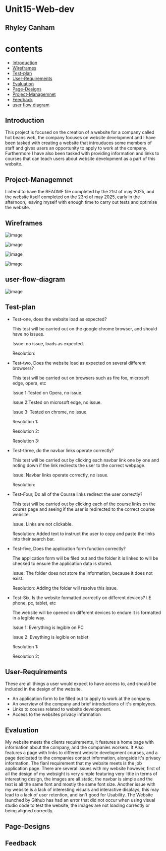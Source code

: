 # Unit15-Web-dev
## Rhyley Canham

# contents
- [Introduction](#Introduction)
- [Wireframes](#Wireframes)
- [Test-plan](#Test-plan)
- [User-Requirements](#User-Requirements)
- [Evaluation](#Evaluation)
- [Page-Designs](#Page-Designs)
- [Project-Managemnet](#Project-Managemnet)
- [Feedback](#Feedback)
- [user flow diagram](#user-flow-diagram)

## Introduction 

This project is focused on the creation of a website for a company called hot beans web, 
the company focuses on website development and I have been tasked with creating a website
that introuduces some members of staff and gives users an opportunity to apply to work at the company.
Furthermore I have also been tasked with providing information and links to courses that can
teach users about website development as a part of this website.

## Project-Managemnet
I intend to have the README file completed by the 21st of may 2025, and the website itself completed on the 23rd of may 2025, early in the afternoon, leaving myself with enough time to carry out tests and optimise the website.
## Wireframes
![image](https://github.com/user-attachments/assets/21c6fdd4-a8d4-4157-83d0-731a242b3758)

![image](https://github.com/user-attachments/assets/dd5f1544-9a65-4582-b8dd-5273ae7951f3)

![image](https://github.com/user-attachments/assets/d7ba524d-89de-4e19-9e5f-21019a4299e0)

![image](https://github.com/user-attachments/assets/a35ea5ed-625c-42e1-a8e7-044575c6d4a3)

## user-flow-diagram
![image](https://github.com/user-attachments/assets/b1cb6406-5aef-4f90-985d-9e13294d89a9)

## Test-plan

- Test-one, does the website load as expected?
  
  This test will be carried out on the google chrome browser, and should have no issues.
  
  Issue: no issue, loads as expected.
  
  Resolution:
  
- Test-two, Does the website load as expected on several different browsers?
  
  This test will be carried out on browsers such as fire fox, microsoft edge, opera, etc
  
  Issue 1:Tested on Opera, no issue.
  
  Issue 2:Tested on microsoft edge, no issue.
  
  Issue 3: Tested on chrome, no issue.
  
  Resolution 1:
  
  Resolution 2:
  
  Resolution 3:
  
  
- Test-three, do the navbar links operate correctly?
  
  This test will be carried out by clicking each navbar link one by one and noting down if the link redirects the user to the correct webpage.
  
  Issue: Navbar links operate correctly, no issue.
  
  Resolution:
  
- Test-Four, Do all of the Course links redirect the user correctly?
  
  This test will be carried out by clicking each of the course links on the coures page and seeing if the user is redirected to the correct course website.

  Issue: Links are not clickable.

  Resolution: Added text to instruct the user to copy and paste the links into their search bar.

  
- Test-five, Does the application form function correctly?

  The application form will be filed out and the folder it is linked to will be checked to ensure the application data is stored.

  Issue: The folder does not store the information, because it does not exist.

  Resolution: Adding the folder will resolve this issue.

  
- Test-Six, Is the website formatted correctly on different devices? I.E phone, pc, tablet, etc

  The website will be opened on different devices to endure it is formatted in a legible way.

  Issue 1: Everything is legible on PC

  Issue 2: Eveything is legible on tablet

  Resolution 1:

  Resolution 2:
  

## User-Requirements
These are all things a user would expect to have access to, and should be included in the design of the website.
- An application form to be filled out to apply to work at the company.
- An overview of the company and brief introductions of it's employees.
- Links to couses related to website development.
- Access to the websites privacy information
## Evaluation
My website meets the clients requirements, it features a home page with information about the company, and the companies workers.
It Also features a page with links to different website development courses, and a page dedicated to the companies contact information, alongside it's privacy information.
The fianl requirement that my website meets is the job application page. There are several issues with my website however, first of all the design of my websight is very simple
featuring very little in terms of interesting design, the images are all static, the navbar is simple and the text is all the same font and mostly the same font size.
Another issue with my website is a lack of interesting visuals and interactive displays, this may lead to a lack of user retention, and isn't good for Usability. The Website launched by Github has had an error that did not occur 
when using visual studio code to test the website, the images are not loading correctly or being aligned correctly.


## Page-Designs

## Feedback
